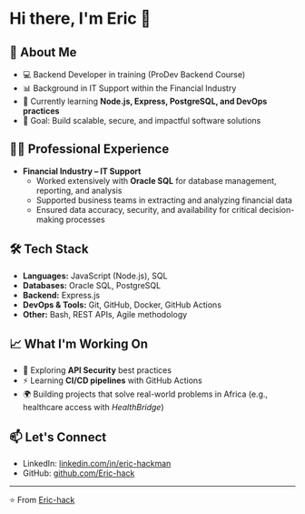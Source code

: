 # Hi there, I'm Eric 👋

## 🚀 About Me
- 💻 Backend Developer in training (ProDev Backend Course)  
- 📊 Background in IT Support within the Financial Industry  
- 🌱 Currently learning **Node.js, Express, PostgreSQL, and DevOps practices**  
- 🎯 Goal: Build scalable, secure, and impactful software solutions  

## 🧑‍💼 Professional Experience
- **Financial Industry – IT Support**  
  - Worked extensively with **Oracle SQL** for database management, reporting, and analysis  
  - Supported business teams in extracting and analyzing financial data  
  - Ensured data accuracy, security, and availability for critical decision-making processes  

## 🛠 Tech Stack
- **Languages:** JavaScript (Node.js), SQL  
- **Databases:** Oracle SQL, PostgreSQL  
- **Backend:** Express.js  
- **DevOps & Tools:** Git, GitHub, Docker, GitHub Actions  
- **Other:** Bash, REST APIs, Agile methodology  

## 📈 What I'm Working On
- 🔐 Exploring **API Security** best practices  
- ⚡ Learning **CI/CD pipelines** with GitHub Actions  
- 🌍 Building projects that solve real-world problems in Africa (e.g., healthcare access with *HealthBridge*)  

## 📫 Let's Connect
- LinkedIn: [linkedin.com/in/eric-hackman](https://www.linkedin.com/in/eric-hackman/)  
- GitHub: [github.com/Eric-hack](https://github.com/Eric-hack)  

---

⭐️ From [Eric-hack](https://github.com/Eric-hack)
